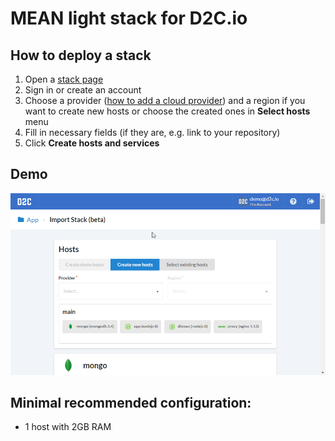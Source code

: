 # MEAN light stack for D2C.io

## How to deploy a stack

1. Open a [stack page](https://panel.d2c.io/?import=https://github.com/d2cio/mean-light-stack/archive/master.zip)
2. Sign in or create an account
3. Choose a provider ([how to add a cloud provider](https://docs.d2c.io/getting-started/cloud-providers/)) and a region if you want to create new hosts or choose the created ones in **Select hosts** menu
3. Fill in necessary fields (if they are, e.g. link to your repository)
4. Click **Create hosts and services**

## Demo

![How to deploy a stack](https://github.com/mastappl/images/blob/master/mean_light.gif)

## Minimal recommended configuration:

- 1 host with 2GB RAM
